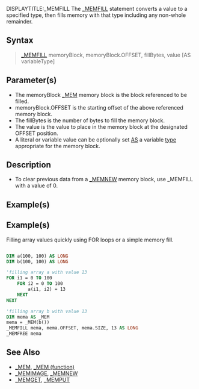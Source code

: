DISPLAYTITLE:_MEMFILL
The [_MEMFILL](_MEMFILL) statement converts a value to a specified type, then fills memory with that type including any non-whole remainder.


## Syntax

>  [_MEMFILL](_MEMFILL) memoryBlock, memoryBlock.OFFSET, fillBytes, value [AS variableType]


## Parameter(s)

* The memoryBlock [_MEM](_MEM) memory block is the block referenced to be filled.
* memoryBlock.OFFSET is the starting offset of the above referenced memory block.
* The fillBytes is the number of bytes to fill the memory block.
* The value is the value to place in the memory block at the designated OFFSET position. 
* A literal or variable value can be optionally set [AS](AS) a variable [type](type) appropriate for the memory block.


## Description

* To clear previous data from a [_MEMNEW](_MEMNEW) memory block, use _MEMFILL with a value of 0.


## Example(s)

## Example(s)
 Filling array values quickly using FOR loops or a simple memory fill.

```vb

DIM a(100, 100) AS LONG
DIM b(100, 100) AS LONG

'filling array a with value 13
FOR i1 = 0 TO 100
    FOR i2 = 0 TO 100
        a(i1, i2) = 13
    NEXT
NEXT

'filling array b with value 13
DIM mema AS _MEM
mema = _MEM(b())
_MEMFILL mema, mema.OFFSET, mema.SIZE, 13 AS LONG
_MEMFREE mema 

```


## See Also

* [_MEM](_MEM), [_MEM (function)](_MEM (function))
* [_MEMIMAGE](_MEMIMAGE), [_MEMNEW](_MEMNEW)
* [_MEMGET](_MEMGET), [_MEMPUT](_MEMPUT)




